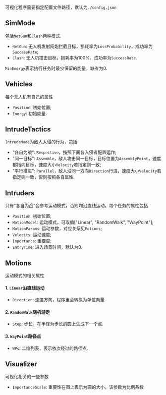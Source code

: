 可视化程序需要指定配置文件路径，默认为`./config.json`
## SimMode
包括`NetGun`和`Clash`两种模式.
* `NetGun`: 无人机发射网炮拦截目标，损耗率为`LossProbability`，成功率为`SuccessRate`;
* `Clash`: 无人机撞击目标，损耗率为100%，成功率为`SuccessRate`.

`MinEnergy`表示执行任务时最少保留的能量，缺省为0.

## Vehicles
每个无人机有自己的属性
* `Position`: 初始位置;
* `Energy`: 初始能量.

## IntrudeTactics
`IntrudeMode`为敌人入侵的行为，包括
* "各自为战": `Respective`，按照下面各入侵者配置运作;
* "同一目标": `Assemble`，敌人攻击同一目标，目标位置为`AssemblyPoint`，速度都指向目标，速度大小`Velocity`若指定则一致;
* "平行推进": `Parallel`，敌人沿同一方向`Direction`行进，速度大小`Velocity`若指定则一致，否则按照各自属性.

## Intruders
只有"各自为战"会参考运动模式，否则均沿直线运动。每个任务的属性包括
* `Position`: 初始位置;
* `MotionModel`: 运动模式，可取值["Linear", "RandomWalk", "WayPoint"];
* `MotionParams`: 运动参数，对应关系见`Motions`;
* `Velocity`: 运动速度;
* `Importance`: 重要度;
* `EntryTime`: 进入场景时间，默认为0.

## Motions
运动模式的相关属性
#### 1. `Linear`沿直线运动
* `Direction`: 速度方向，程序里会转换为单位向量.
#### 2. `RandomWalk`随机游走
* `Step`: 步长。在半径为步长的圆上生成下一个点.
#### 3. `WayPoint`路径点
* `WPs`: 二维列表，表示依次经过的路径点.

## Visualizer
可视化相关的一些参数
* `ImportanceScale`: 重要性在图上表示为圆的大小，该参数为比例系数